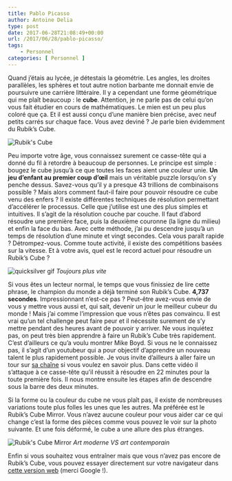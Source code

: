 ```yaml
---
title: Pablo Picasso
author: Antoine Delia
type: post
date: 2017-06-28T21:08:49+00:00
url: /2017/06/28/pablo-picasso/
tags:
    - Personnel
categories: [ Personnel ]
---
```

Quand j&#8217;étais au lycée, je détestais la géométrie. Les angles, les droites parallèles, les sphères et tout autre notion barbante me donnait envie de poursuivre une carrière littéraire. Il y a cependant une forme géométrique qui me plaît beaucoup : le **cube**. Attention, je ne parle pas de celui qu&#8217;on vous fait étudier en cours de mathématiques. Le mien est un peu plus coloré que ça. Et il est aussi conçu d&#8217;une manière bien précise, avec neuf petits carrés sur chaque face. Vous avez deviné ? Je parle bien évidemment du Rubik&#8217;s Cube.

![Rubik's Cube](https://i0.wp.com/rubiks.cubes.free.fr/images/images%20du%20site/accueil/rubix-cube.jpg?resize=350%2C359)

Peu importe votre âge, vous connaissez surement ce casse-tête qui a donné du fil à retordre à beaucoup de personnes. Le principe est simple : bougez le cube jusqu&#8217;à ce que toutes les faces aient une couleur unie. **Un jeu d&#8217;enfant au premier coup d’œil** mais un véritable puzzle lorsqu&#8217;on s&#8217;y penche dessus. Savez-vous qu&#8217;il y a presque 43 trillions de combinaisons possible ? Mais alors comment faut-il faire pour pouvoir résoudre ce cube venu des enfers ? Il existe différentes techniques de résolution permettant d&#8217;accélérer le processus. Celle que j&#8217;utilise est une des plus simples et intuitives. Il s&#8217;agit de la résolution couche par couche. Il faut d&#8217;abord résoudre une première face, puis la deuxième couronne (la ligne du milieu) et enfin la face du bas. Avec cette méthode, j&#8217;ai pu descendre jusqu&#8217;à un temps de résolution d&#8217;une minute et vingt secondes. Cela vous paraît rapide ? Détrompez-vous. Comme toute activité, il existe des compétitions basées sur la vitesse. Et à votre avis, quel est le record actuel pour résoudre un Rubik&#8217;s Cube ?

![quicksilver gif](https://i0.wp.com/media.giphy.com/media/3oriNYQX2lC6dfW2Ji/giphy.gif?resize=480%2C270&#038;ssl=1)
_Toujours plus vite_

Si vous êtes un lecteur normal, le temps que vous finissiez de lire cette phrase, le champion du monde a déjà terminé son Rubik&#8217;s Cube. **4,737 secondes**. Impressionnant n&#8217;est-ce pas ? Peut-être avez-vous envie de vous y mettre vous aussi et, qui sait, devenir un jour le meilleur cubeur du monde ! Mais j&#8217;ai comme l&#8217;impression que vous n&#8217;êtes pas convaincu. Il est vrai qu&#8217;un tel challenge peut faire peur et il nécessite surement de s&#8217;y mettre pendant des heures avant de pouvoir y arriver. Ne vous inquiétez pas, on peut très bien apprendre à faire un Rubik&#8217;s Cube très rapidement. C&#8217;est d&#8217;ailleurs ce qu&#8217;a voulu montrer Mike Boyd. Si vous ne le connaissez pas, il s&#8217;agit d&#8217;un youtubeur qui a pour objectif d&#8217;apprendre un nouveau talent le plus rapidement possible. Je vous invite d&#8217;ailleurs à aller faire un tour sur [sa chaîne][1] si vous voulez en savoir plus. Dans cette vidéo il s&#8217;attaque à ce casse-tête qu&#8217;il réussit à résoudre en 22 minutes pour la toute première fois. Il nous montre ensuite les étapes afin de descendre sous la barre des deux minutes.

<span class="embed-youtube" style="text-align:center; display: block;"></span>

Si la forme ou la couleur du cube ne vous plaît pas, il existe de nombreuses variations toute plus folles les unes que les autres. Ma préférée est le Rubik&#8217;s Cube Mirror. Vous n&#8217;avez aucune couleur pour vous aider car ce qui change c&#8217;est la forme des pièces comme vous pouvez le voir sur la photo suivante. Et une fois déformé, le cube a une allure des plus étranges.

![Rubik's Cube Mirror](https://i0.wp.com/mfs1.cdnsw.com/fs/Root/4uzz0-Mirror_cube_both.jpg?resize=570%2C292)
_Art moderne VS art contemporain_

Enfin si vous souhaitez vous entraîner mais que vous n&#8217;avez pas encore de Rubik&#8217;s Cube, vous pouvez essayer directement sur votre navigateur dans [cette version web][2] (merci Google !).

 [1]: https://www.youtube.com/user/microboyd/
 [2]: https://www.google.com/logos/2014/rubiks/iframe/index.html